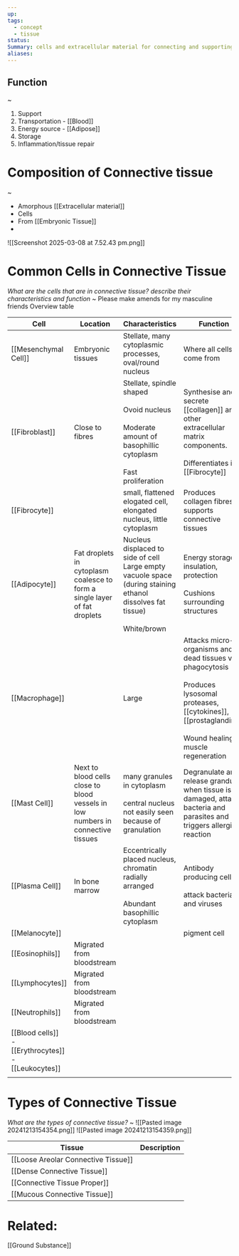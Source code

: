 ```yaml
---
up: 
tags:
  - concept
  - tissue
status: 
Summary: cells and extracellular material for connecting and supporting
aliases:
---
```

## Function
~
1. Support
2. Transportation - [[Blood]]
3. Energy source - [[Adipose]]
4. Storage
5. Inflammation/tissue repair

# Composition of Connective tissue
~
- Amorphous [[Extracellular material]]
- Cells
- From [[Embryonic Tissue]]
- 
![[Screenshot 2025-03-08 at 7.52.43 pm.png]]

# Common Cells in Connective Tissue 
*What are the cells that are in connective tissue? describe their characteristics and function*
~
Please make amends for my masculine friends
Overview table

| Cell                                                       | Location                                                                         | Characteristics                                                                                                                  | Function                                                                                                                                                                   | Image                                                                                   |
| ---------------------------------------------------------- | -------------------------------------------------------------------------------- | -------------------------------------------------------------------------------------------------------------------------------- | -------------------------------------------------------------------------------------------------------------------------------------------------------------------------- | --------------------------------------------------------------------------------------- |
| [[Mesenchymal Cell]]                                       | Embryonic tissues                                                                | Stellate, many cytoplasmic processes, oval/round nucleus                                                                         | Where all cells come from                                                                                                                                                  | ![[Pasted image 20241213140419.png]]                                                    |
| [[Fibroblast]]                                             | Close to fibres                                                                  | Stellate, spindle shaped<br><br>Ovoid nucleus<br><br>Moderate amount of basophillic cytoplasm<br><br>Fast proliferation          | Synthesise and secrete [[collagen]] and other extracellular matrix components.<br><br>Differentiates into [[Fibrocyte]]                                                    | ![[Pasted image 20241213140642.png]]                                                    |
| [[Fibrocyte]]                                              |                                                                                  | small, flattened elogated cell, elongated nucleus, little cytoplasm                                                              | Produces collagen fibres, supports connective tissues                                                                                                                      | ![[Pasted image 20241213140832.png]]                                                    |
| [[Adipocyte]]                                              | Fat droplets in cytoplasm coalesce to form a single layer of fat droplets        | Nucleus displaced to side of cell<br>Large empty vacuole space (during staining ethanol dissolves fat tissue)<br><br>White/brown | Energy storage, insulation, protection<br><br>Cushions surrounding structures                                                                                              | ![[Pasted image 20241213152314.png]]                                                    |
| [[Macrophage]]                                             |                                                                                  | Large                                                                                                                            | Attacks micro-organisms and dead tissues via phagocytosis<br><br>Produces lysosomal proteases, [[cytokines]], [[prostaglandins]]<br><br>Wound healing, muscle regeneration | ![[Pasted image 20241213152552.png]]<br>Dog uterus - macrophage stained to digested RBC |
| [[Mast Cell]]                                              | Next to blood cells close to blood vessels  in low numbers in connective tissues | many granules in cytoplasm<br><br>central nucleus not easily seen because of granulation                                         | Degranulate and release grandules when tissue is damaged, attacks bacteria and parasites and triggers allergic reaction                                                    | ![[Pasted image 20241213152924.png]]                                                    |
| [[Plasma Cell]]                                            | In bone marrow                                                                   | Eccentrically placed nucleus, chromatin radially arranged<br><br>Abundant basophillic cytoplasm                                  | Antibody producing cells<br><br>attack bacteria and viruses                                                                                                                | ![[Pasted image 20241213153314.png]]                                                    |
| [[Melanocyte]]                                             |                                                                                  |                                                                                                                                  | pigment cell                                                                                                                                                               |                                                                                         |
| [[Eosinophils]]                                            | Migrated from bloodstream                                                        |                                                                                                                                  |                                                                                                                                                                            |                                                                                         |
| [[Lymphocytes]]                                            | Migrated from bloodstream                                                        |                                                                                                                                  |                                                                                                                                                                            |                                                                                         |
| [[Neutrophils]]                                            | Migrated from bloodstream                                                        |                                                                                                                                  |                                                                                                                                                                            |                                                                                         |
| [[Blood cells]] <br>- [[Erythrocytes]]<br>- [[Leukocytes]] |                                                                                  |                                                                                                                                  |                                                                                                                                                                            |                                                                                         |
|                                                            |                                                                                  |                                                                                                                                  |                                                                                                                                                                            |                                                                                         |


# Types of Connective Tissue
*What are the types of connective tissue?*
~
![[Pasted image 20241213154354.png]]
![[Pasted image 20241213154359.png]]

| Tissue                              | Description |
| ----------------------------------- | ----------- |
| [[Loose Areolar Connective Tissue]] |             |
| [[Dense Connective Tissue]]         |             |
| [[Connective Tissue Proper]]<br>    |             |
| [[Mucous Connective Tissue]]        |             |

# Related:
[[Ground Substance]]
